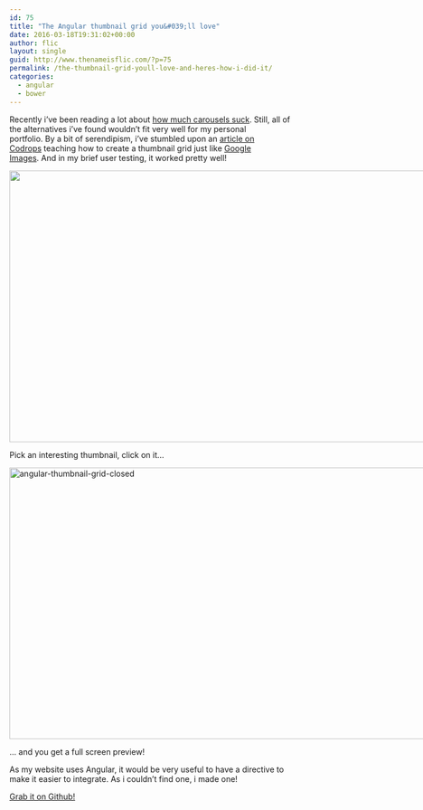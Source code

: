 ```yaml
---
id: 75
title: "The Angular thumbnail grid you&#039;ll love"
date: 2016-03-18T19:31:02+00:00
author: flic
layout: single
guid: http://www.thenameisflic.com/?p=75
permalink: /the-thumbnail-grid-youll-love-and-heres-how-i-did-it/
categories:
  - angular
  - bower
---
```


Recently i&#8217;ve been reading a lot about [how much carousels suck](http://shouldiuseacarousel.com/). Still, all of the alternatives i&#8217;ve found wouldn&#8217;t fit very well for my personal portfolio. By a bit of serendipism, i&#8217;ve stumbled upon an [article on Codrops](http://tympanus.net/codrops/2013/03/19/thumbnail-grid-with-expanding-preview/) teaching how to create a thumbnail grid just like [Google Images](https://www.google.com.br/search?q=kittens&safe=active&source=lnms&tbm=isch&sa=X&ved=0ahUKEwjU__eS4MrLAhXJFpAKHYSHDDAQ_AUIBygB&biw=1301&bih=683#safe=active&tbm=isch&q=rainbow+kittens). And in my brief user testing, it worked pretty well!

<div id="attachment_77" style="width: 930px" class="wp-caption aligncenter">
  <a href='http://104.236.4.255/wp-content/uploads/2016/03/ng-thumbnail-grid.png'><img class="wp-image-77" src="http://104.236.4.255/wp-content/uploads/2016/03/ng-thumbnail-grid-300x156.png" alt="" width="920" height="480" /></a>
  
  <p class="wp-caption-text">
    Pick an interesting thumbnail, click on it&#8230;
  </p>
</div>

<div id="attachment_78" style="width: 924px" class="wp-caption aligncenter">
  <a href='http://104.236.4.255/wp-content/uploads/2016/03/ng-open.png'><img class="wp-image-78" src="http://104.236.4.255/wp-content/uploads/2016/03/ng-open-300x158.png" alt="angular-thumbnail-grid-closed" width="914" height="480" /> </a>
  
  <p class="wp-caption-text">
    &#8230; and you get a full screen preview!
  </p>
</div>

As my website uses Angular, it would be very useful to have a directive to make it easier to integrate. As i couldn&#8217;t find one, i made one!

[Grab it on Github!](https://github.com/flicsl/angular-thumbnail-grid.git)
